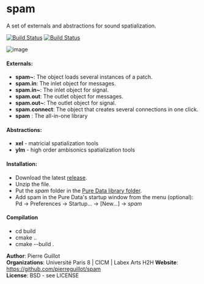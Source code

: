 # spam

A set of externals and abstractions for sound spatialization.

[![Build Status](https://travis-ci.org/pierreguillot/spam.svg?branch=master)](https://travis-ci.org/pierreguillot/spam) [![Build Status](https://ci.appveyor.com/api/projects/status/github/pierreguillot/spam?branch=master&svg=true)](https://ci.appveyor.com/project/pierreguillot/spam)   

![image](https://cloud.githubusercontent.com/assets/1409918/15268247/bf1d2056-19d8-11e6-8ab3-b1a26e3482a0.png)

#### Externals:
- **spam~**: The object loads several instances of a patch.
- **spam.in**: The inlet object for messages.
- **spam.in~**: The inlet object for signal.
- **spam.out**: The outlet object for messages.
- **spam.out~**: The outlet object for signal.
- **spam.connect**: The object that creates several connections in one click.
- **spam** : The all-in-one library

#### Abstractions:
- **xel** - matricial spatialization tools
- **ylm** - high order ambisonics spatialization tools

#### Installation:
- Download the latest [release](https://github.com/pierreguillot/spam/releases).
- Unzip the file.
- Put the *spam* folder in the [Pure Data library folder](https://puredata.info/docs/faq/how-do-i-install-externals-and-help-files).
- Add spam in the Pure Data's startup window from the menu (optional):  
  Pd → Preferences → Startup... → [New...] → *spam*

#### Compilation
- cd build
- cmake ..
- cmake --build .

**Author**: Pierre Guillot  
**Organizations**: Université Paris 8 | CICM | Labex Arts H2H
**Website**: https://github.com/pierreguillot/spam      
**License**: BSD - see LICENSE   
